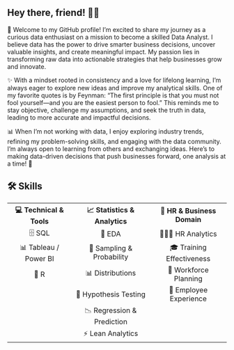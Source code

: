 ## Hey there, friend! 👋✨
🌟 Welcome to my GitHub profile! I’m excited to share my journey as a curious data enthusiast on a mission to become a skilled Data Analyst. I believe data has the power to drive smarter business decisions, uncover valuable insights, and create meaningful impact. My passion lies in transforming raw data into actionable strategies that help businesses grow and innovate.

✨ With a mindset rooted in consistency and a love for lifelong learning, I’m always eager to explore new ideas and improve my analytical skills. One of my favorite quotes is by Feynman: “The first principle is that you must not fool yourself—and you are the easiest person to fool.” This reminds me to stay objective, challenge my assumptions, and seek the truth in data, leading to more accurate and impactful decisions.

📊 When I’m not working with data, I enjoy exploring industry trends, refining my problem-solving skills, and engaging with the data community. I’m always open to learning from others and exchanging ideas. Here’s to making data-driven decisions that push businesses forward, one analysis at a time! 🚀

## 🛠️ Skills

<table style="width:100%; text-align:center;">
  <tr>
    <th>💻 Technical & Tools</th>
    <th>📈 Statistics & Analytics</th>
    <th>👥 HR & Business Domain</th>
  </tr>
  <tr>
    <td>🗄️ SQL</td>
    <td>🔎 EDA</td>
    <td>🧑‍🤝‍🧑 HR Analytics</td>
  </tr>
  <tr>
    <td>📊 Tableau / Power BI</td>
    <td>🎲 Sampling & Probability</td>
    <td>🎓 Training Effectiveness</td>
  </tr>
  <tr>
    <td>📐 R</td>
    <td>📊 Distributions</td>
    <td>🏢 Workforce Planning</td>
  </tr>
  <tr>
    <td></td>
    <td>🧪 Hypothesis Testing</td>
    <td>🌱 Employee Experience</td>
  </tr>
  <tr>
    <td></td>
    <td>📉 Regression & Prediction</td>
    <td></td>
  </tr>
  <tr>
    <td></td>
    <td>⚡ Lean Analytics</td>
    <td></td>
  </tr>
</table>
